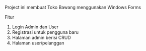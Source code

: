 Project ini membuat Toko Bawang menggunakan Windows Forms

Fitur 
1. Login Admin dan User
2. Registrasi untuk pengguna baru
3. Halaman admin berisi CRUD
4. Halaman user/pelanggan
